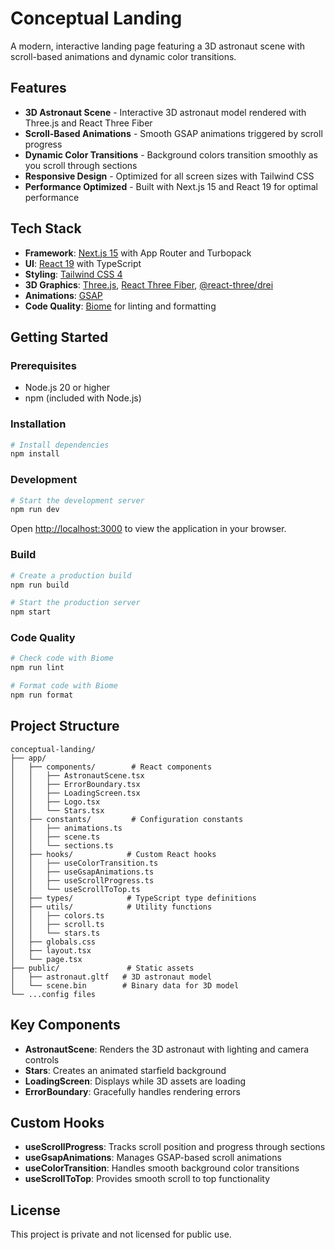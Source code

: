 # Conceptual Landing

A modern, interactive landing page featuring a 3D astronaut scene with scroll-based animations and dynamic color transitions.

## Features

- **3D Astronaut Scene** - Interactive 3D astronaut model rendered with Three.js and React Three Fiber
- **Scroll-Based Animations** - Smooth GSAP animations triggered by scroll progress
- **Dynamic Color Transitions** - Background colors transition smoothly as you scroll through sections
- **Responsive Design** - Optimized for all screen sizes with Tailwind CSS
- **Performance Optimized** - Built with Next.js 15 and React 19 for optimal performance

## Tech Stack

- **Framework**: [Next.js 15](https://nextjs.org) with App Router and Turbopack
- **UI**: [React 19](https://react.dev) with TypeScript
- **Styling**: [Tailwind CSS 4](https://tailwindcss.com)
- **3D Graphics**: [Three.js](https://threejs.org), [React Three Fiber](https://docs.pmnd.rs/react-three-fiber), [@react-three/drei](https://github.com/pmndrs/drei)
- **Animations**: [GSAP](https://gsap.com)
- **Code Quality**: [Biome](https://biomejs.dev) for linting and formatting

## Getting Started

### Prerequisites

- Node.js 20 or higher
- npm (included with Node.js)

### Installation

```bash
# Install dependencies
npm install
```

### Development

```bash
# Start the development server
npm run dev
```

Open [http://localhost:3000](http://localhost:3000) to view the application in your browser.

### Build

```bash
# Create a production build
npm run build

# Start the production server
npm start
```

### Code Quality

```bash
# Check code with Biome
npm run lint

# Format code with Biome
npm run format
```

## Project Structure

```
conceptual-landing/
├── app/
│   ├── components/        # React components
│   │   ├── AstronautScene.tsx
│   │   ├── ErrorBoundary.tsx
│   │   ├── LoadingScreen.tsx
│   │   ├── Logo.tsx
│   │   └── Stars.tsx
│   ├── constants/         # Configuration constants
│   │   ├── animations.ts
│   │   ├── scene.ts
│   │   └── sections.ts
│   ├── hooks/            # Custom React hooks
│   │   ├── useColorTransition.ts
│   │   ├── useGsapAnimations.ts
│   │   ├── useScrollProgress.ts
│   │   └── useScrollToTop.ts
│   ├── types/            # TypeScript type definitions
│   ├── utils/            # Utility functions
│   │   ├── colors.ts
│   │   ├── scroll.ts
│   │   └── stars.ts
│   ├── globals.css
│   ├── layout.tsx
│   └── page.tsx
├── public/               # Static assets
│   ├── astronaut.gltf   # 3D astronaut model
│   └── scene.bin        # Binary data for 3D model
└── ...config files
```

## Key Components

- **AstronautScene**: Renders the 3D astronaut with lighting and camera controls
- **Stars**: Creates an animated starfield background
- **LoadingScreen**: Displays while 3D assets are loading
- **ErrorBoundary**: Gracefully handles rendering errors

## Custom Hooks

- **useScrollProgress**: Tracks scroll position and progress through sections
- **useGsapAnimations**: Manages GSAP-based scroll animations
- **useColorTransition**: Handles smooth background color transitions
- **useScrollToTop**: Provides smooth scroll to top functionality

## License

This project is private and not licensed for public use.
